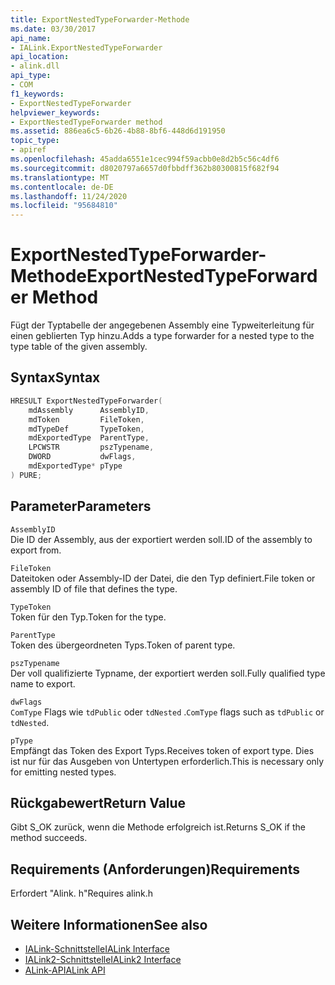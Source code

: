 ```yaml
---
title: ExportNestedTypeForwarder-Methode
ms.date: 03/30/2017
api_name:
- IALink.ExportNestedTypeForwarder
api_location:
- alink.dll
api_type:
- COM
f1_keywords:
- ExportNestedTypeForwarder
helpviewer_keywords:
- ExportNestedTypeForwarder method
ms.assetid: 886ea6c5-6b26-4b88-8bf6-448d6d191950
topic_type:
- apiref
ms.openlocfilehash: 45adda6551e1cec994f59acbb0e8d2b5c56c4df6
ms.sourcegitcommit: d8020797a6657d0fbbdff362b80300815f682f94
ms.translationtype: MT
ms.contentlocale: de-DE
ms.lasthandoff: 11/24/2020
ms.locfileid: "95684810"
---
```

# <a name="exportnestedtypeforwarder-method"></a><span data-ttu-id="57381-102">ExportNestedTypeForwarder-Methode</span><span class="sxs-lookup"><span data-stu-id="57381-102">ExportNestedTypeForwarder Method</span></span>

<span data-ttu-id="57381-103">Fügt der Typtabelle der angegebenen Assembly eine Typweiterleitung für einen geblierten Typ hinzu.</span><span class="sxs-lookup"><span data-stu-id="57381-103">Adds a type forwarder for a nested type to the type table of the given assembly.</span></span>  
  
## <a name="syntax"></a><span data-ttu-id="57381-104">Syntax</span><span class="sxs-lookup"><span data-stu-id="57381-104">Syntax</span></span>  
  
```cpp  
HRESULT ExportNestedTypeForwarder(  
    mdAssembly      AssemblyID,  
    mdToken         FileToken,  
    mdTypeDef       TypeToken,  
    mdExportedType  ParentType,  
    LPCWSTR         pszTypename,  
    DWORD           dwFlags,  
    mdExportedType* pType  
) PURE;  
```  
  
## <a name="parameters"></a><span data-ttu-id="57381-105">Parameter</span><span class="sxs-lookup"><span data-stu-id="57381-105">Parameters</span></span>  

 `AssemblyID`  
 <span data-ttu-id="57381-106">Die ID der Assembly, aus der exportiert werden soll.</span><span class="sxs-lookup"><span data-stu-id="57381-106">ID of the assembly to export from.</span></span>  
  
 `FileToken`  
 <span data-ttu-id="57381-107">Dateitoken oder Assembly-ID der Datei, die den Typ definiert.</span><span class="sxs-lookup"><span data-stu-id="57381-107">File token or assembly ID of file that defines the type.</span></span>  
  
 `TypeToken`  
 <span data-ttu-id="57381-108">Token für den Typ.</span><span class="sxs-lookup"><span data-stu-id="57381-108">Token for the type.</span></span>  
  
 `ParentType`  
 <span data-ttu-id="57381-109">Token des übergeordneten Typs.</span><span class="sxs-lookup"><span data-stu-id="57381-109">Token of parent type.</span></span>  
  
 `pszTypename`  
 <span data-ttu-id="57381-110">Der voll qualifizierte Typname, der exportiert werden soll.</span><span class="sxs-lookup"><span data-stu-id="57381-110">Fully qualified type name to export.</span></span>  
  
 `dwFlags`  
 <span data-ttu-id="57381-111">`ComType` Flags wie `tdPublic` oder `tdNested` .</span><span class="sxs-lookup"><span data-stu-id="57381-111">`ComType` flags such as `tdPublic` or `tdNested`.</span></span>  
  
 `pType`  
 <span data-ttu-id="57381-112">Empfängt das Token des Export Typs.</span><span class="sxs-lookup"><span data-stu-id="57381-112">Receives token of export type.</span></span> <span data-ttu-id="57381-113">Dies ist nur für das Ausgeben von Untertypen erforderlich.</span><span class="sxs-lookup"><span data-stu-id="57381-113">This is necessary only for emitting nested types.</span></span>  
  
## <a name="return-value"></a><span data-ttu-id="57381-114">Rückgabewert</span><span class="sxs-lookup"><span data-stu-id="57381-114">Return Value</span></span>  

 <span data-ttu-id="57381-115">Gibt S_OK zurück, wenn die Methode erfolgreich ist.</span><span class="sxs-lookup"><span data-stu-id="57381-115">Returns S_OK if the method succeeds.</span></span>  
  
## <a name="requirements"></a><span data-ttu-id="57381-116">Requirements (Anforderungen)</span><span class="sxs-lookup"><span data-stu-id="57381-116">Requirements</span></span>  

 <span data-ttu-id="57381-117">Erfordert "Alink. h"</span><span class="sxs-lookup"><span data-stu-id="57381-117">Requires alink.h</span></span>  
  
## <a name="see-also"></a><span data-ttu-id="57381-118">Weitere Informationen</span><span class="sxs-lookup"><span data-stu-id="57381-118">See also</span></span>

- [<span data-ttu-id="57381-119">IALink-Schnittstelle</span><span class="sxs-lookup"><span data-stu-id="57381-119">IALink Interface</span></span>](ialink-interface.md)
- [<span data-ttu-id="57381-120">IALink2-Schnittstelle</span><span class="sxs-lookup"><span data-stu-id="57381-120">IALink2 Interface</span></span>](ialink2-interface.md)
- [<span data-ttu-id="57381-121">ALink-API</span><span class="sxs-lookup"><span data-stu-id="57381-121">ALink API</span></span>](index.md)
